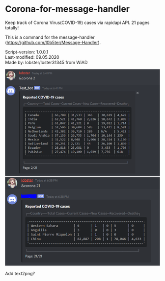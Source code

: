# Corona-for-message-handler
Keep track of Corona Virus(COVID-19) cases via rapidapi API. 21 pages totally!

This is a command for the message-handler (https://github.com/l0b5ter/Message-Handler).

Script-version: 1.0.0.1                     
Last-modified: 09.05.2020                     
Made by: lobster/loster31345 from WiAD  


![hide](https://github.com/l0b5ter/Corona-for-Message-Handler/blob/master/Corona%20images/2.PNG)
![hide](https://github.com/l0b5ter/Corona-for-Message-Handler/blob/master/Corona%20images/21.PNG)


Add text2png?
